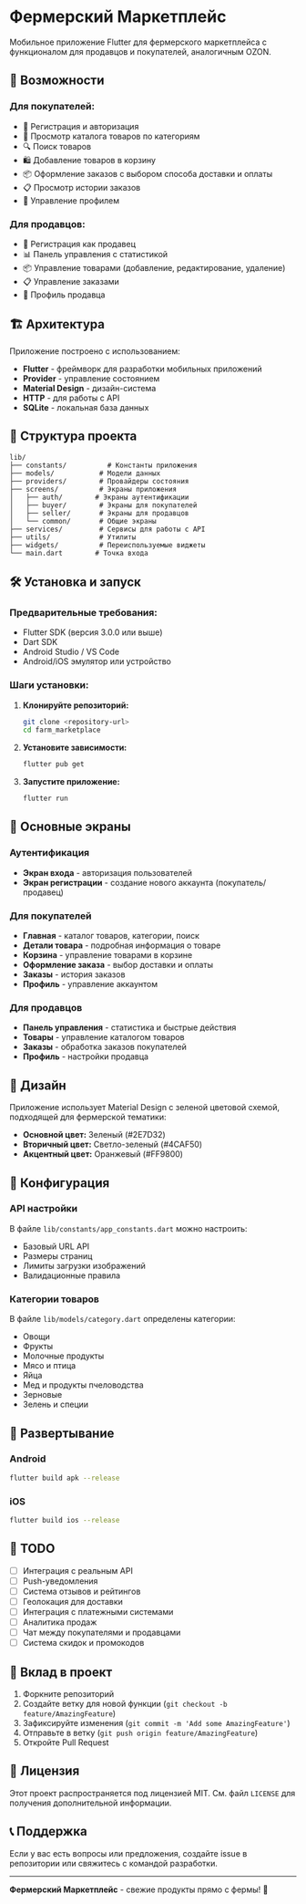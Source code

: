 # Фермерский Маркетплейс

Мобильное приложение Flutter для фермерского маркетплейса с функционалом для продавцов и покупателей, аналогичным OZON.

## 🚀 Возможности

### Для покупателей:
- 📱 Регистрация и авторизация
- 🛒 Просмотр каталога товаров по категориям
- 🔍 Поиск товаров
- 🛍️ Добавление товаров в корзину
- 📦 Оформление заказов с выбором способа доставки и оплаты
- 📋 Просмотр истории заказов
- 👤 Управление профилем

### Для продавцов:
- 📱 Регистрация как продавец
- 📊 Панель управления с статистикой
- 📦 Управление товарами (добавление, редактирование, удаление)
- 📋 Управление заказами
- 👤 Профиль продавца

## 🏗️ Архитектура

Приложение построено с использованием:
- **Flutter** - фреймворк для разработки мобильных приложений
- **Provider** - управление состоянием
- **Material Design** - дизайн-система
- **HTTP** - для работы с API
- **SQLite** - локальная база данных

## 📁 Структура проекта

```
lib/
├── constants/          # Константы приложения
├── models/           # Модели данных
├── providers/        # Провайдеры состояния
├── screens/          # Экраны приложения
│   ├── auth/        # Экраны аутентификации
│   ├── buyer/        # Экраны для покупателей
│   ├── seller/       # Экраны для продавцов
│   └── common/       # Общие экраны
├── services/         # Сервисы для работы с API
├── utils/            # Утилиты
├── widgets/          # Переиспользуемые виджеты
└── main.dart        # Точка входа
```

## 🛠️ Установка и запуск

### Предварительные требования:
- Flutter SDK (версия 3.0.0 или выше)
- Dart SDK
- Android Studio / VS Code
- Android/iOS эмулятор или устройство

### Шаги установки:

1. **Клонируйте репозиторий:**
   ```bash
   git clone <repository-url>
   cd farm_marketplace
   ```

2. **Установите зависимости:**
   ```bash
   flutter pub get
   ```

3. **Запустите приложение:**
   ```bash
   flutter run
   ```

## 📱 Основные экраны

### Аутентификация
- **Экран входа** - авторизация пользователей
- **Экран регистрации** - создание нового аккаунта (покупатель/продавец)

### Для покупателей
- **Главная** - каталог товаров, категории, поиск
- **Детали товара** - подробная информация о товаре
- **Корзина** - управление товарами в корзине
- **Оформление заказа** - выбор доставки и оплаты
- **Заказы** - история заказов
- **Профиль** - управление аккаунтом

### Для продавцов
- **Панель управления** - статистика и быстрые действия
- **Товары** - управление каталогом товаров
- **Заказы** - обработка заказов покупателей
- **Профиль** - настройки продавца

## 🎨 Дизайн

Приложение использует Material Design с зеленой цветовой схемой, подходящей для фермерской тематики:
- **Основной цвет:** Зеленый (#2E7D32)
- **Вторичный цвет:** Светло-зеленый (#4CAF50)
- **Акцентный цвет:** Оранжевый (#FF9800)

## 🔧 Конфигурация

### API настройки
В файле `lib/constants/app_constants.dart` можно настроить:
- Базовый URL API
- Размеры страниц
- Лимиты загрузки изображений
- Валидационные правила

### Категории товаров
В файле `lib/models/category.dart` определены категории:
- Овощи
- Фрукты
- Молочные продукты
- Мясо и птица
- Яйца
- Мед и продукты пчеловодства
- Зерновые
- Зелень и специи

## 🚀 Развертывание

### Android
```bash
flutter build apk --release
```

### iOS
```bash
flutter build ios --release
```

## 📝 TODO

- [ ] Интеграция с реальным API
- [ ] Push-уведомления
- [ ] Система отзывов и рейтингов
- [ ] Геолокация для доставки
- [ ] Интеграция с платежными системами
- [ ] Аналитика продаж
- [ ] Чат между покупателями и продавцами
- [ ] Система скидок и промокодов

## 🤝 Вклад в проект

1. Форкните репозиторий
2. Создайте ветку для новой функции (`git checkout -b feature/AmazingFeature`)
3. Зафиксируйте изменения (`git commit -m 'Add some AmazingFeature'`)
4. Отправьте в ветку (`git push origin feature/AmazingFeature`)
5. Откройте Pull Request

## 📄 Лицензия

Этот проект распространяется под лицензией MIT. См. файл `LICENSE` для получения дополнительной информации.

## 📞 Поддержка

Если у вас есть вопросы или предложения, создайте issue в репозитории или свяжитесь с командой разработки.

---

**Фермерский Маркетплейс** - свежие продукты прямо с фермы! 🌱
